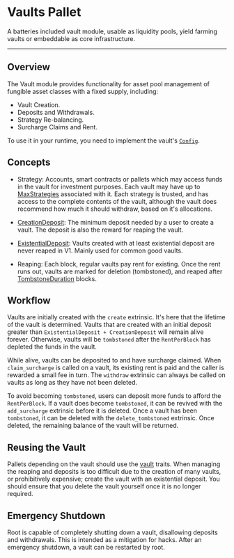 # Vaults Pallet

A batteries included vault module, usable as liquidity pools, yield farming vaults or embeddable as core infrastructure.

---

## Overview

The Vault module provides functionality for asset pool management of fungible 
asset classes with a fixed supply, including:

* Vault Creation.
* Deposits and Withdrawals.
* Strategy Re-balancing.
* Surcharge Claims and Rent.

To use it in your runtime, you need to implement the vault's [`Config`](crate::Config).

## Concepts

* Strategy: Accounts, smart contracts or pallets which may access funds in the 
  vault for investment purposes. Each vault may have up to [MaxStrategies](Config::MaxStrategies) 
  associated with it. Each strategy is trusted, and has access to the complete 
  contents of the vault, although the vault does recommend how much it should 
  withdraw, based on it's allocations.

* [CreationDeposit](Config::CreationDeposit): The minimum deposit needed by a 
  user to create a vault. The deposit is also the reward for reaping the vault.

* [ExistentialDeposit](Config::ExistentialDeposit): Vaults created with at least 
  existential deposit are never reaped in V1. Mainly used for common good 
  vaults.

* Reaping: Each block, regular vaults pay rent for existing. Once the rent runs 
  out, vaults are marked for deletion (tombstoned), and reaped after 
  [TombstoneDuration](Config::TombstoneDuration) blocks. 

## Workflow

Vaults are initially created with the `create` extrinsic. It's here that the 
lifetime of the vault is determined. Vaults that are created with an initial 
deposit greater than `ExistentialDeposit + CreationDeposit` will remain alive 
forever. Otherwise, vaults will be `tombstoned` after the `RentPerBlock` has 
depleted the funds in the vault.

While alive, vaults can be deposited to and have surcharge claimed. When 
`claim_surcharge` is called on a vault, its existing rent is paid and the caller 
is rewarded a small fee in turn. The `withdraw` extrinsic can always be called 
on vaults as long as they have not been deleted.

To avoid becoming `tombstoned`, users can deposit more funds to afford the 
`RentPerBlock`. If a vault does become `tombstoned`, it can be revived with the 
`add_surcharge` extrinsic before it is deleted. Once a vault has been 
`tombstoned`, it can be deleted with the `delete_tombstoned` extrinsic. Once 
deleted, the remaining balance of the vault will be returned. 

## Reusing the Vault

Pallets depending on the vault should use the [vault](composable-traits::vault) 
traits. When managing the reaping and deposits is too difficult due to the 
creation of many vaults, or prohibitively expensive; create the vault with an 
existential deposit. You should ensure that you delete the vault yourself once 
it is no longer required.

## Emergency Shutdown

Root is capable of completely shutting down a vault, disallowing deposits and 
withdrawals. This is intended as a mitigation for hacks. After an emergency 
shutdown, a vault can be restarted by root.
